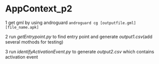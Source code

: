 # AppContext_p2
1 get gml by using androguard   `androguard cg [outputfile.gml] [file_name.apk]`

2 run *getEntrypoint.py* to find entry point and generate *output1.csv*(add several mothods for testing)

3 run *identifyActivationEvent.py* to generate *output2.csv* which contains activation event
